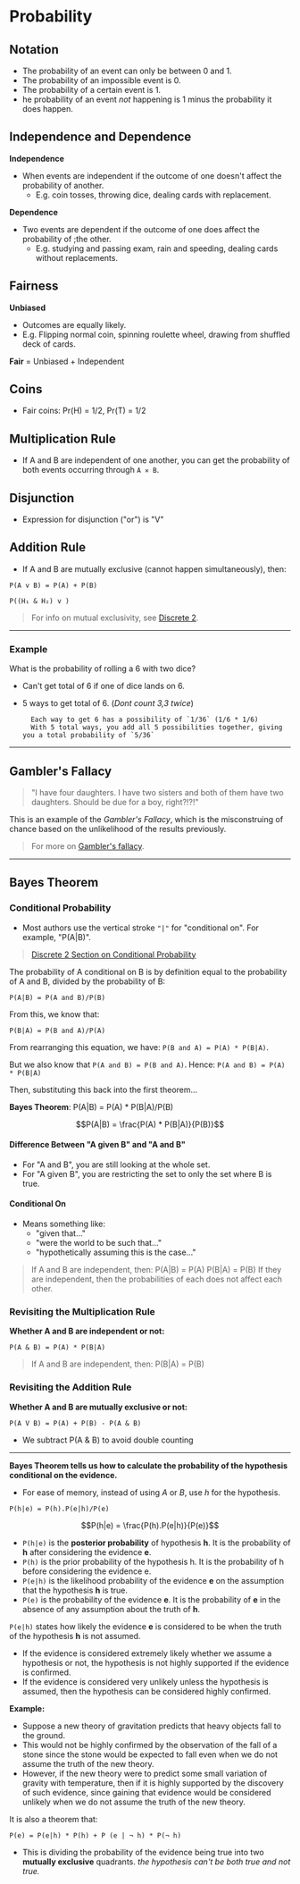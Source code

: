 # Probability

## Notation

- The probability of an event can only be between 0 and 1.
- The probability of an impossible event is 0.
- The probability of a certain event is 1.
- he probability of an event *not* happening is 1 minus the probability it does happen.

## Independence and Dependence

**Independence**

- When events are independent if the outcome of one doesn't affect the probability of another.
	- E.g. coin tosses, throwing dice, dealing cards with replacement.

**Dependence**

- Two events are dependent if the outcome of one does affect the probability of ;the other.
	- E.g. studying and passing exam, rain and speeding, dealing cards without replacements.
## Fairness

**Unbiased**

- Outcomes are equally likely.
- E.g. Flipping normal coin, spinning roulette wheel, drawing from shuffled deck of cards.

**Fair** = Unbiased + Independent

## Coins

- Fair coins: Pr(H) = 1/2, Pr(T) = 1/2

## Multiplication Rule
- If A and B are independent of one another, you can get the probability of both events occurring through `A ✕ B`.
## Disjunction
- Expression for disjunction ("or") is "V"

## Addition Rule
- If A and B are mutually exclusive (cannot happen simultaneously), then:

`P(A v B) = P(A) + P(B)`

`P((H₁ & H₂) v )`

> For info on mutual exclusivity, see [Discrete 2](../discrete-2/discrete-2#mutually-exclusive).

---

### Example

What is the probability of rolling a 6 with two dice?
- Can't get total of 6 if one of dice lands on 6.
- 5 ways to get total of 6. (*Dont count 3,3 twice*)

		Each way to get 6 has a possibility of `1/36` (1/6 * 1/6)
		With 5 total ways, you add all 5 possibilities together, giving you a total probability of `5/36`

---

## Gambler's Fallacy

> "I have four daughters. I have two sisters and both of them have two daughters. Should be due for a boy, right?!?!"

This is an example of the *Gambler's Fallacy*, which is the misconstruing of chance based on the unlikelihood of the results previously.

> For more on [Gambler's fallacy](../cog-sci/10-the-rational-mind#Gambler's-Fallacy).

---

## Bayes Theorem

### Conditional Probability
- Most authors use the vertical stroke `"|"` for "conditional on". For example, "P(A|B)". 

> [Discrete 2 Section on Conditional Probability](../discrete-2/discrete-2#conditional-probability)

The probability of A conditional on B is by definition equal to the probability of A and B, divided by the probability of B:

`P(A|B) = P(A and B)/P(B)`

From this, we know that:

`P(B|A) = P(B and A)/P(A)`

From rearranging this equation, we have: `P(B and A) = P(A) * P(B|A)`. 

But we also know that `P(A and B) = P(B and A)`. Hence: `P(A and B) = P(A) * P(B|A)`

Then, substituting this back into the first theorem...

**Bayes Theorem**: P(A|B) = P(A) * P(B|A)/P(B)

$$P(A|B) = \frac{P(A) * P(B|A)}{P(B)}$$

#### Difference Between "A given B" and "A and B"
- For "A and B", you are still looking at the whole set.
- For "A given B", you are restricting the set to only the set where B is true.

#### Conditional On
- Means something like:
	- "given that..."
	- "were the world to be such that..."
	- "hypothetically assuming this is the case..."

> If A and B are independent, then:
> P(A|B) = P(A)
> P(B|A) = P(B)
> If they are independent, then the probabilities of each does not affect each other.

### Revisiting the Multiplication Rule

**Whether A and B are independent or not:**

`P(A & B) = P(A) * P(B|A)`

> If A and B are independent, then:
> P(B|A) = P(B)


### Revisiting the Addition Rule

**Whether A and B are mutually exclusive or not:**

`P(A V B) = P(A) + P(B) - P(A & B)`

- We subtract P(A & B) to avoid double counting

---

**Bayes Theorem tells us how to calculate the probability of the hypothesis conditional on the evidence.**

- For ease of memory, instead of using *A* or *B*, use *h* for the hypothesis.

`P(h|e) = P(h).P(e|h)/P(e)`

$$P(h|e) = \frac{P(h).P(e|h)}{P(e)}$$

- `P(h|e)` is the **posterior probability** of hypothesis **h**. It is the probability of **h** after considering the evidence **e**.
- `P(h)` is the prior probability of the hypothesis h. It is the probability of h before considering the evidence e.
- `P(e|h)` is the likelihood probability of the evidence **e** on the assumption that the hypothesis **h** is true.
- `P(e)` is the probability of the evidence **e**. It is the probability of **e** in the absence of any assumption about the truth of **h**.

`P(e|h)` states how likely the evidence **e** is considered to be when the truth of the hypothesis **h** is not assumed.

- If the evidence is considered extremely likely whether we assume a hypothesis or not, the hypothesis is not highly supported if the evidence is confirmed.
- If the evidence is considered very unlikely unless the hypothesis is assumed, then the hypothesis can be considered highly confirmed.

**Example:**

- Suppose a new theory of gravitation predicts that heavy objects fall to the ground.
- This would not be highly confirmed by the observation of the fall of a stone since the stone would be expected to fall even when we do not assume the truth of the new theory.
- However, if the new theory were to predict some small variation of gravity with temperature, then if it is highly supported by the discovery of such evidence, since gaining that evidence would be considered unlikely when we do not assume the truth of the new theory.

It is also a theorem that:

`P(e) = P(e|h) * P(h) + P (e | ¬ h) * P(¬ h)`

- This is dividing the probability of the evidence being true into two **mutually exclusive** quadrants. *the hypothesis can't be both true and not true.*